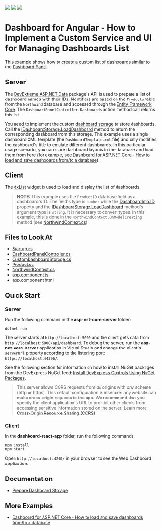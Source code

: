 <!-- default badges list -->
![](https://img.shields.io/endpoint?url=https://codecentral.devexpress.com/api/v1/VersionRange/440155778/22.1.1%2B)
[![](https://img.shields.io/badge/Open_in_DevExpress_Support_Center-FF7200?style=flat-square&logo=DevExpress&logoColor=white)](https://supportcenter.devexpress.com/ticket/details/T1054393)
[![](https://img.shields.io/badge/📖_How_to_use_DevExpress_Examples-e9f6fc?style=flat-square)](https://docs.devexpress.com/GeneralInformation/403183)
<!-- default badges end -->
# Dashboard for Angular - How to Implement a Custom Service and UI for Managing Dashboards List

This example shows how to create a custom list of dashboards similar to the [Dashboard Panel](https://docs.devexpress.com/Dashboard/119771/web-dashboard/ui-elements-and-customization/ui-elements/dashboard-panel).

## Server

The [DevExtreme ASP.NET Data](https://github.com/DevExpress/DevExtreme.AspNet.Data) package's API is used to prepare a list of dashboard names with their IDs. Identifiers are based on the `Products` table from the `Northwind` database and accessed through the [Entity Framework Core](https://docs.microsoft.com/en-us/ef/core/). The `DashboardPanelController.Dashboards` action method call returns this list.

You need to implement the custom [dashboard storage](https://docs.devexpress.com/Dashboard/DevExpress.DashboardWeb.IDashboardStorage) to store dashboards. Call the [IDashboardStorage.LoadDashboard](https://docs.devexpress.com/Dashboard/DevExpress.DashboardWeb.IDashboardStorage.LoadDashboard(System.String)) method to return the corresponding dashboard from this storage. This example uses a single dashboard XML template (the `DashboardTemplate.xml` file) and only modifies the dashboard's title to emulate different dashboards. In this particular usage scenario, you can store dashboard layouts in the database and load them from here (for example, see [Dashboard for ASP.NET Core - How to load and save dashboards from/to a database](https://github.com/DevExpress-Examples/asp-net-core-dashboard-save-dashboards-to-database)).


## Client

The [dxList](https://js.devexpress.com/Documentation/ApiReference/UI_Components/dxList/) widget is used to load and display the list of dashboards.

> **NOTE:** This example uses the `ProductID` database field as a dashboard's ID. The field's type is `number` while the [DashboardInfo.ID](https://docs.devexpress.com/Dashboard/DevExpress.DashboardWeb.DashboardInfo.ID) property and the [IDashboardStorage.LoadDashboard](https://docs.devexpress.com/Dashboard/DevExpress.DashboardWeb.IDashboardStorage.LoadDashboard(System.String)) method's argument type is `string`. It is necessary to convert types. In this example, this is done in the `NorthwindContext.OnModelCreating` method (see [NorthwindContext.cs](./asp-net-core-server/Models/NorthwindContext.cs)).

## Files to Look At

* [Startup.cs](./asp-net-core-server/Startup.cs)
* [DashboardPanelController.cs](./asp-net-core-server/Controllers/DashboardPanelController.cs)
* [CustomDashboardStorage.cs](./asp-net-core-server/Code/CustomDashboardStorage.cs)
* [Product.cs](./asp-net-core-server/Models/Product.cs)
* [NorthwindContext.cs](./asp-net-core-server/Models/NorthwindContext.cs)
* [app.component.ts](./dashboard-angular-app/src/app/app.component.ts)
* [app.component.html](./dashboard-angular-app/src/app/app.component.html)

## Quick Start

### Server
Run the following command in the **asp-net-core-server** folder:

```
dotnet run
```

The server starts at `http://localhost:5000` and the client gets data from `http://localhost:5000/api/dashboard`. To debug the server, run the **asp-net-core-server** application in Visual Studio and change the client's `serverUrl` property according to the listening port: `https://localhost:44396/`.

See the following section for information on how to install NuGet packages from the DevExpress NuGet feed: [Install DevExpress Controls Using NuGet Packages](https://docs.devexpress.com/GeneralInformation/115912/installation/install-devexpress-controls-using-nuget-packages).

> This server allows CORS requests from _all_ origins with _any_ scheme (http or https). This default configuration is insecure: any website can make cross-origin requests to the app. We recommend that you specify the client application's URL to prohibit other clients from accessing sensitive information stored on the server. Learn more: [Cross-Origin Resource Sharing (CORS)](https://docs.devexpress.com/Dashboard/400709)

### Client
In the **dashboard-react-app** folder, run the following commands:

```
npm install
npm start
```

Open ```http://localhost:4200/``` in your browser to see the Web Dashboard application.

## Documentation

- [Prepare Dashboard Storage](https://docs.devexpress.com/Dashboard/16979/web-dashboard/dashboard-backend/prepare-dashboard-storage)

## More Examples

- [Dashboard for ASP.NET Core - How to load and save dashboards from/to a database](https://github.com/DevExpress-Examples/asp-net-core-dashboard-save-dashboards-to-database)
